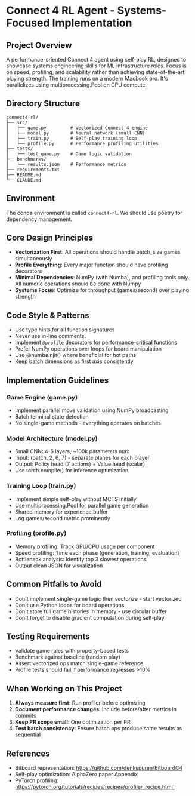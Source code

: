 # Connect 4 RL Agent - Systems-Focused Implementation

## Project Overview
A performance-oriented Connect 4 agent using self-play RL, designed to showcase systems engineering skills for ML infrastructure roles. Focus is on speed, profiling, and scalability rather than achieving state-of-the-art playing strength. The training runs on a modern Macbook pro. It's parallelizes using multiprocessing.Pool on CPU compute.

## Directory Structure
```
connect4-rl/
├── src/
│   ├── game.py         # Vectorized Connect 4 engine
│   ├── model.py        # Neural network (small CNN)
│   ├── train.py        # Self-play training loop
│   └── profile.py      # Performance profiling utilities
├── tests/
│   └── test_game.py    # Game logic validation
├── benchmarks/
│   └── results.json    # Performance metrics
├── requirements.txt
├── README.md
└── CLAUDE.md
```

## Environment
The conda environment is called `connect4-rl`. We should use poetry for dependency management.

## Core Design Principles
- **Vectorization First**: All operations should handle batch_size games simultaneously
- **Profile Everything**: Every major function should have profiling decorators
- **Minimal Dependencies**: NumPy (with Numba), and profiling tools only. All numeric operations should be done with Numpy
- **Systems Focus**: Optimize for throughput (games/second) over playing strength

## Code Style & Patterns
- Use type hints for all function signatures
- Never use in-line comments.
- Implement `@profile` decorators for performance-critical functions
- Prefer NumPy operations over loops for board manipulation
- Use @numba.njit() where beneficial for hot paths
- Keep batch dimensions as first axis consistently

## Implementation Guidelines

### Game Engine (game.py)
- Implement parallel move validation using NumPy broadcasting
- Batch terminal state detection
- No single-game methods - everything operates on batches

### Model Architecture (model.py)
- Small CNN: 4-6 layers, ~100k parameters max
- Input: (batch, 2, 6, 7) - separate planes for each player
- Output: Policy head (7 actions) + Value head (scalar)
- Use torch.compile() for inference optimization

### Training Loop (train.py)
- Implement simple self-play without MCTS initially
- Use multiprocessing.Pool for parallel game generation
- Shared memory for experience buffer
- Log games/second metric prominently

### Profiling (profile.py)
- Memory profiling: Track GPU/CPU usage per component
- Speed profiling: Time each phase (generation, training, evaluation)
- Bottleneck analysis: Identify top 3 slowest operations
- Output clean JSON for visualization

## Common Pitfalls to Avoid
- Don't implement single-game logic then vectorize - start vectorized
- Don't use Python loops for board operations
- Don't store full game histories in memory - use circular buffer
- Don't forget to disable gradient computation during self-play

## Testing Requirements
- Validate game rules with property-based tests
- Benchmark against baseline (random play)
- Assert vectorized ops match single-game reference
- Profile tests should fail if performance regresses >10%

## When Working on This Project
1. **Always measure first**: Run profiler before optimizing
2. **Document performance changes**: Include before/after metrics in commits
3. **Keep PR scope small**: One optimization per PR
4. **Test batch consistency**: Ensure batch ops produce same results as sequential

## References
- Bitboard representation: https://github.com/denkspuren/BitboardC4
- Self-play optimization: AlphaZero paper Appendix
- PyTorch profiling: https://pytorch.org/tutorials/recipes/recipes/profiler_recipe.html`